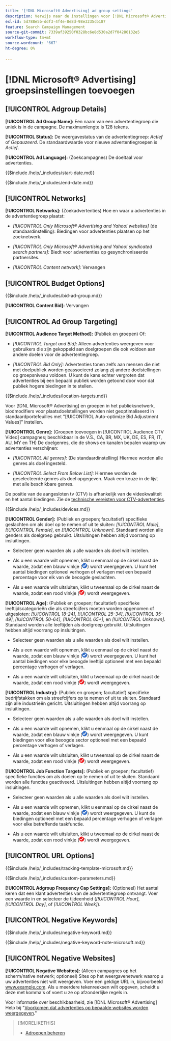 ```yaml
---
title: '[!DNL Microsoft® Advertising] ad group settings'
description: Verwijs naar de instellingen voor [!DNL Microsoft® Advertising] ad groepen.
exl-id: 5d788e5b-ddf3-4f4e-8e8d-98e3235cb187
feature: Search Campaign Management
source-git-commit: 7339af39250f0328bc6e8d530a2d7f04286132e5
workflow-type: tm+mt
source-wordcount: '667'
ht-degree: 0%

---
```


# [!DNL Microsoft® Advertising] groepsinstellingen toevoegen

## [!UICONTROL Adgroup Details]

**[!UICONTROL Ad Group Name]:** Een naam van een advertentiegroep die uniek is in de campagne. De maximumlengte is 128 tekens.

**[!UICONTROL Status]:** De weergavestatus van de advertentiegroep: *Actief* of *Gepauzeerd*. De standaardwaarde voor nieuwe advertentiegroepen is *Actief*.

**[!UICONTROL Ad Language]:** (Zoekcampagnes) De doeltaal voor advertenties.

<!-- **[!UICONTROL Start Date]:** -->

{{$include /help/_includes/start-date.md}}

<!-- **[!UICONTROL End Date]:** -->

{{$include /help/_includes/end-date.md}}

## [!UICONTROL Networks]

**[!UICONTROL Networks]:** (Zoekadvertenties) Hoe en waar u advertenties in de advertentiegroep plaatst:

* *[!UICONTROL Only Microsoft® Advertising and Yahoo! websites]* (de standaardinstelling): Biedingen voor advertenties plaatsen op het zoeknetwerk.

* *[!UICONTROL Only Microsoft® Advertising and Yahoo! syndicated search partners]:* Biedt voor advertenties op gesynchroniseerde partnersites.

* *[!UICONTROL Content network]:* Vervangen

## [!UICONTROL Budget Options]

<!-- **[!UICONTROL Bid]:** -->

{{$include /help/_includes/bid-ad-group.md}}

**[!UICONTROL Content Bid]:** Vervangen

## [!UICONTROL Ad Group Targeting]

**[!UICONTROL Audience Target Method]:** (Publiek en groepen) Of:

* *[!UICONTROL Target and Bid]:* Alleen advertenties weergeven voor gebruikers die zijn gekoppeld aan doelgroepen die ook voldoen aan andere doelen voor de advertentiegroep.

* *[!UICONTROL Bid Only]:* Advertenties tonen zelfs aan mensen die niet met doelpubliek worden geassocieerd zolang zij andere doelstellingen op groepsniveau voldoen. U kunt de kans echter vergroten dat advertenties bij een bepaald publiek worden getoond door voor dat publiek hogere biedingen in te stellen.

<!-- **[!UICONTROL Location Target]:** -->

{{$include /help/_includes/location-targets.md}}

Voor [!DNL Microsoft® Advertising] en groepen in het publieksnetwerk, biodmodifiers voor plaatsdoelstellingen worden niet geoptimaliseerd in standaardportefeuilles met &quot;[!UICONTROL Auto-optimize Bid Adjustment Values]&quot; instellen.

**[!UICONTROL Genre]:** (Groepen toevoegen in [!UICONTROL Audience CTV Video] campagnes; beschikbaar in de V.S., CA, BR, MX, UK, DE, ES, FR, IT, AU, MY en TH<!-- should that go in the campaign sub-type description instead, or is this applicable for this feature only? -->) De doelgenres, die de shows en kanalen bepalen waarop uw advertenties verschijnen:

* *[!UICONTROL All genres]:* (De standaardinstelling) Hiermee worden alle genres als doel ingesteld.

* *[!UICONTROL Select From Below List]:* Hiermee worden de geselecteerde genres als doel opgegeven. Maak een keuze in de lijst met alle beschikbare genres.

De positie van de aangesloten tv (CTV) is afhankelijk van de videokwaliteit en het aantal biedingen. Zie de [technische vereisten voor CTV-advertenties](https://help.ads.microsoft.com/#apex/ads/en/60102/0/#TechnicalRequirements).

<!-- **[!UICONTROL Devices]:** -->

{{$include /help/_includes/devices.md}}

**[!UICONTROL Gender]:** (Publiek en groepen; facultatief) specifieke geslachten om als doel op te nemen of uit te sluiten: *[!UICONTROL Male]*, *[!UICONTROL Female]*, en *[!UICONTROL Unknown]*. Standaard worden alle genders als doelgroep gebruikt. Uitsluitingen hebben altijd voorrang op insluitingen.

* Selecteer geen waarden als u alle waarden als doel wilt instellen.

* Als u een waarde wilt opnemen, klikt u eenmaal op de cirkel naast de waarde, zodat een blauw vinkje (![Inclusief](/help/search-social-commerce/assets/include.png "Inclusief")) wordt weergegeven. U kunt het aantal biedingen optioneel verhogen of verlagen met een bepaald percentage voor elk van de beoogde geslachten.

* Als u een waarde wilt uitsluiten, klikt u tweemaal op de cirkel naast de waarde, zodat een rood vinkje (![Uitsluiten](/help/search-social-commerce/assets/exclude.png "Uitsluiten")) wordt weergegeven.

**[!UICONTROL Age]:** (Publiek en groepen; facultatief) specifieke leeftijdscategorieën die als streefcijfers moeten worden opgenomen of uitgesloten: *[!UICONTROL 18-24]*, *[!UICONTROL 25-34]*, *[!UICONTROL 35-49]*, *[!UICONTROL 50-64]*, *[!UICONTROL 65+]*, en *[!UICONTROL Unknown]*. Standaard worden alle leeftijden als doelgroep gebruikt. Uitsluitingen hebben altijd voorrang op insluitingen.

* Selecteer geen waarden als u alle waarden als doel wilt instellen.

* Als u een waarde wilt opnemen, klikt u eenmaal op de cirkel naast de waarde, zodat een blauw vinkje (![Inclusief](/help/search-social-commerce/assets/include.png "Inclusief")) wordt weergegeven. U kunt het aantal biedingen voor elke beoogde leeftijd optioneel met een bepaald percentage verhogen of verlagen.

* Als u een waarde wilt uitsluiten, klikt u tweemaal op de cirkel naast de waarde, zodat een rood vinkje (![Uitsluiten](/help/search-social-commerce/assets/exclude.png "Uitsluiten")) wordt weergegeven.

**[!UICONTROL Industry]:** (Publiek en groepen; facultatief) specifieke bedrijfstakken om als streefcijfers op te nemen of uit te sluiten. Standaard zijn alle industrieën gericht. Uitsluitingen hebben altijd voorrang op insluitingen.

* Selecteer geen waarden als u alle waarden als doel wilt instellen.

* Als u een waarde wilt opnemen, klikt u eenmaal op de cirkel naast de waarde, zodat een blauw vinkje (![Inclusief](/help/search-social-commerce/assets/include.png "Inclusief")) wordt weergegeven. U kunt biedingen voor elke beoogde sector optioneel met een bepaald percentage verhogen of verlagen.

* Als u een waarde wilt uitsluiten, klikt u tweemaal op de cirkel naast de waarde, zodat een rood vinkje (![Uitsluiten](/help/search-social-commerce/assets/exclude.png "Uitsluiten")) wordt weergegeven.

**[!UICONTROL Job Function Targets]:** (Publiek en groepen; facultatief) specifieke functies om als doelen op te nemen of uit te sluiten. Standaard worden alle functies geactiveerd. Uitsluitingen hebben altijd voorrang op insluitingen.

* Selecteer geen waarden als u alle waarden als doel wilt instellen.

* Als u een waarde wilt opnemen, klikt u eenmaal op de cirkel naast de waarde, zodat een blauw vinkje (![Inclusief](/help/search-social-commerce/assets/include.png "Inclusief")) wordt weergegeven. U kunt de biedingen optioneel met een bepaald percentage verhogen of verlagen voor elke betreffende taakfunctie.

* Als u een waarde wilt uitsluiten, klikt u tweemaal op de cirkel naast de waarde, zodat een rood vinkje (![Uitsluiten](/help/search-social-commerce/assets/exclude.png "Uitsluiten")) wordt weergegeven.

## [!UICONTROL URL Options]

<!-- **[!UICONTROL Tracking Template]:** -->

{{$include /help/_includes/tracking-template-microsoft.md}}

<!-- **[!UICONTROL Custom Parameters]:** -->

{{$include /help/_includes/custom-parameters.md}}

**[!UICONTROL Adgroup Frequency Cap Settings]:** (Optioneel) Het aantal keren dat een klant advertenties van de advertentiegroep ontvangt. Voer een waarde in en selecteer de tijdeenheid (*[!UICONTROL Hour]*, *[!UICONTROL Day]*, of *[!UICONTROL Week]*).

## [!UICONTROL Negative Keywords]

<!-- **[!UICONTROL Negative Keywords]:** -->

{{$include /help/_includes/negative-keyword.md}}

<!-- Note for **[!UICONTROL Negative Keywords]:** -->

{{$include /help/_includes/negative-keyword-note-microsoft.md}}

## [!UICONTROL Negative Websites]

**[!UICONTROL Negative Websites]:** (Alleen campagnes op het scherm/native netwerk; optioneel) Sites op het weergavenetwerk waarop u uw advertenties niet wilt weergeven. Voer een geldige URL in, bijvoorbeeld www.example.com. Als u meerdere tekenreeksen wilt opgeven, scheidt u deze met komma&#39;s of voert u ze op afzonderlijke regels in.

Voor informatie over beschikbaarheid, zie [!DNL Microsoft® Advertising] Help bij &quot;[Voorkomen dat advertenties op bepaalde websites worden weergegeven](https://help.ads.microsoft.com/#apex/bae/en/14061/0).&quot;

>[!MORELIKETHIS]
>
>* [Adroepen beheren](/help/search-social-commerce/campaign-management/campaigns/ad-group-manage.md)
